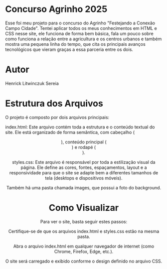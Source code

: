 # Concurso Agrinho 2025

Esse foi meu projeto para o concurso do Agrinho "Festejando a Conexão Campo Cidade". Tentei aplicar todos os meus conhecimentos em HTML e CSS nesse site, ele funciona de forma bem básica, fala um pouco sobre como funciona a relação entre a agricultura e os centros urbanos e também mostra uma pequena linha do tempo, que cita os principais avanços tecnológicos que vieram graças a essa parceria entre os dois.

# Autor
Henrick Litwinczuk Sereia

# Estrutura dos Arquivos
O projeto é composto por dois arquivos principais:

index.html: Este arquivo contém toda a estrutura e o conteúdo textual do site. 
Ele está organizado de forma semântica, com cabeçalho (<header>), conteúdo principal (<main>) e rodapé (<footer>).

styles.css: Este arquivo é responsável por toda a estilização visual da página.
Ele define as cores, fontes, espaçamentos, layout e a responsividade para que o site se adapte bem a diferentes tamanhos de tela (desktops e dispositivos móveis).

Também há uma pasta chamada images, que possui a foto do background.

# Como Visualizar
Para ver o site, basta seguir estes passos:

Certifique-se de que os arquivos index.html e styles.css estão na mesma pasta.

Abra o arquivo index.html em qualquer navegador de internet (como Chrome, Firefox, Edge, etc.).

O site será carregado e exibido conforme o design definido no arquivo CSS.

